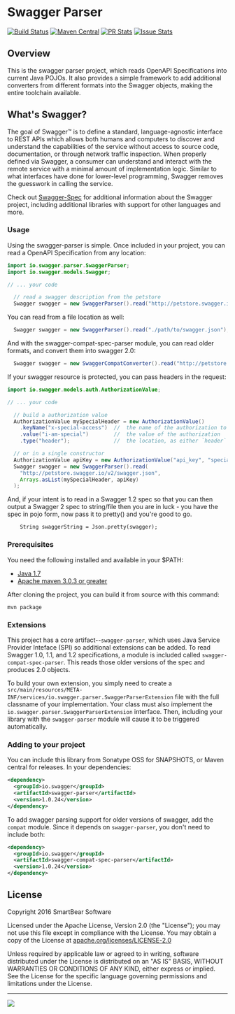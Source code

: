# Swagger Parser

[![Build Status](https://travis-ci.org/swagger-api/swagger-parser.svg)](https://travis-ci.org/swagger-api/swagger-parser)
[![Maven Central](https://maven-badges.herokuapp.com/maven-central/io.swagger/swagger-parser/badge.svg?style=plastic)](https://maven-badges.herokuapp.com/maven-central/io.swagger/swagger-parser)
[![PR Stats](http://issuestats.com/github/swagger-api/swagger-parser/badge/pr)](http://issuestats.com/github/swagger-api/swagger-parser) [![Issue Stats](http://issuestats.com/github/swagger-api/swagger-parser/badge/issue)](http://issuestats.com/github/swagger-api/swagger-parser)


## Overview 
This is the swagger parser project, which reads OpenAPI Specifications into current Java POJOs.  It also provides a simple framework to add additional converters from different formats into the Swagger objects, making the entire toolchain available.

## What's Swagger?

The goal of Swagger™ is to define a standard, language-agnostic interface to REST APIs which allows both humans and computers to discover and understand the capabilities of the service without access to source code, documentation, or through network traffic inspection. When properly defined via Swagger, a consumer can understand and interact with the remote service with a minimal amount of implementation logic. Similar to what interfaces have done for lower-level programming, Swagger removes the guesswork in calling the service.


Check out [Swagger-Spec](https://github.com/OAI/OpenAPI-Specification) for additional information about the Swagger project, including additional libraries with support for other languages and more. 


### Usage
Using the swagger-parser is simple.  Once included in your project, you can read a OpenAPI Specification from any location:

```java
import io.swagger.parser.SwaggerParser;
import io.swagger.models.Swagger;

// ... your code

  // read a swagger description from the petstore
  Swagger swagger = new SwaggerParser().read("http://petstore.swagger.io/v2/swagger.json");
```

You can read from a file location as well:
```java
  Swagger swagger = new SwaggerParser().read("./path/to/swagger.json");

```

And with the swagger-compat-spec-parser module, you can read older formats, and convert them into swagger 2.0:
```java
  Swagger swagger = new SwaggerCompatConverter().read("http://petstore.swagger.io/api/api-docs");
```

If your swagger resource is protected, you can pass headers in the request:
```java
import io.swagger.models.auth.AuthorizationValue;

// ... your code

  // build a authorization value
  AuthorizationValue mySpecialHeader = new AuthorizationValue()
    .keyName("x-special-access")  //  the name of the authorization to pass
    .value("i-am-special")        //  the value of the authorization
    .type("header");              //  the location, as either `header` or `query`

  // or in a single constructor
  AuthorizationValue apiKey = new AuthorizationValue("api_key", "special-key", "header");
  Swagger swagger = new SwaggerParser().read(
    "http://petstore.swagger.io/v2/swagger.json",
    Arrays.asList(mySpecialHeader, apiKey)
  );
```

And, if your intent is to read in a Swagger 1.2 spec so that you can then output a Swagger 2 spec to string/file
then you are in luck - you have the spec in pojo form, now pass it to pretty() and you're good to go.
```
    String swaggerString = Json.pretty(swagger);
```

### Prerequisites
You need the following installed and available in your $PATH:

* [Java 1.7](http://java.oracle.com)
* [Apache maven 3.0.3 or greater](http://maven.apache.org/)

After cloning the project, you can build it from source with this command:

```
mvn package
```

### Extensions
This project has a core artifact--`swagger-parser`, which uses Java Service Provider Inteface (SPI) so additional extensions can be added.  To read Swagger 1.0, 1.1, and 1.2 specifications, a module is included called `swagger-compat-spec-parser`.  This reads those older versions of the spec and produces 2.0 objects.

To build your own extension, you simply need to create a `src/main/resources/META-INF/services/io.swagger.parser.SwaggerParserExtension` file with the full classname of your implementation.  Your class must also implement the `io.swagger.parser.SwaggerParserExtension` interface.  Then, including your library with the `swagger-parser` module will cause it to be triggered automatically.

### Adding to your project
You can include this library from Sonatype OSS for SNAPSHOTS, or Maven central for releases.  In your dependencies:

```xml
<dependency>
  <groupId>io.swagger</groupId>
  <artifactId>swagger-parser</artifactId>
  <version>1.0.24</version>
</dependency>

```

To add swagger parsing support for older versions of swagger, add the `compat` module.  Since it depends on `swagger-parser`, you don't need to include both:
```xml
<dependency>
  <groupId>io.swagger</groupId>
  <artifactId>swagger-compat-spec-parser</artifactId>
  <version>1.0.24</version>
</dependency>

```


License
-------

Copyright 2016 SmartBear Software

Licensed under the Apache License, Version 2.0 (the "License");
you may not use this file except in compliance with the License.
You may obtain a copy of the License at [apache.org/licenses/LICENSE-2.0](http://www.apache.org/licenses/LICENSE-2.0)

Unless required by applicable law or agreed to in writing, software
distributed under the License is distributed on an "AS IS" BASIS,
WITHOUT WARRANTIES OR CONDITIONS OF ANY KIND, either express or implied.
See the License for the specific language governing permissions and
limitations under the License.

---
<img src="http://swagger.io/wp-content/uploads/2016/02/logo.jpg"/>
